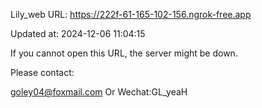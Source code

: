 Lily_web URL: https://222f-61-165-102-156.ngrok-free.app

Updated at: 2024-12-06 11:04:15

If you cannot open this URL, the server might be down.

Please contact: 

goley04@foxmail.com Or Wechat:GL_yeaH